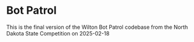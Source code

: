 # Bot Patrol
This is the final version of the Wilton Bot Patrol codebase from the North Dakota State Competition on 2025-02-18
